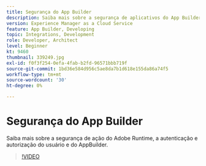 ```yaml
---
title: Segurança do App Builder
description: Saiba mais sobre a segurança de aplicativos do App Builder para AEM as a Cloud Service.
version: Experience Manager as a Cloud Service
feature: App Builder, Developing
topic: Integrations, Development
role: Developer, Architect
level: Beginner
kt: 9460
thumbnail: 339249.jpg
exl-id: f0f3f254-0efa-4fab-b2fd-96571bbb719f
source-git-commit: 1bd36e584d956c5ae8da7b1d618e155da86a74f5
workflow-type: tm+mt
source-wordcount: '30'
ht-degree: 0%

---
```


# Segurança do App Builder

Saiba mais sobre a segurança de ação do Adobe Runtime, a autenticação e autorização do usuário e do AppBuilder.

>[!VIDEO](https://video.tv.adobe.com/v/339249/?quality=12&learn=on)
